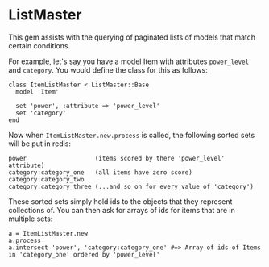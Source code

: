 ListMaster
==========

This gem assists with the querying of paginated lists of models that match certain conditions.

For example, let's say you have a model Item with attributes `power_level` and `category`. You would define the class for this as follows:

    class ItemListMaster < ListMaster::Base
      model 'Item'

      set 'power', :attribute => 'power_level'
      set 'category'
    end

Now when `ItemListMaster.new.process` is called, the following sorted sets will be put in redis:

    power                   (items scored by there 'power_level' attribute)
    category:category_one   (all items have zero score)
    category:category_two
    category:category_three (...and so on for every value of 'category')

These sorted sets simply hold ids to the objects that they represent collections of. You can then ask for arrays of ids for items that are in multiple sets:

    a = ItemListMaster.new
    a.process
    a.intersect 'power', 'category:category_one' #=> Array of ids of Items in 'category_one' ordered by 'power_level'
